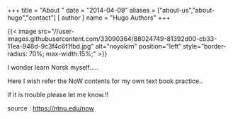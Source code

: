 +++
title = "About "
date = "2014-04-09"
aliases = ["about-us","about-hugo","contact"]
[ author ]
  name = "Hugo Authors"
+++


{{< image src="//user-images.githubusercontent.com/33090364/88024749-81392d00-cb33-11ea-948d-9c3f4c6f1fbd.jpg" alt="noyokim" position="left" style="border-radius: 70%; max-width:15%;" >}} 

  I wonder learn Norsk myself.....

  Here I wish refer the NoW contents for my own text book practice..
  
   if it is trouble please let me know.!!
  
  source : https://ntnu.edu/now

